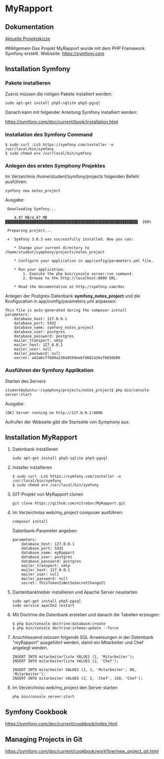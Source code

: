 # MyRapport

## Dokumentation
[Aktuelle Projektskizze](PDF's/MyRapport_Projektstruktur_0.6.pdf)

##Allgemein
Das Projekt MyRapport wurde mit dem PHP Framework Symfony erstellt.
Webseite: https://symfony.com

## Installation Symfony
### Pakete installieren
Zuerst müssen die nötigen Pakete installiert werden:

```
sudo apt-get install php5-sqlite php5-pgsql
```

Danach kann mit folgender Anleitung Symfony installiert werden:

https://symfony.com/doc/current/book/installation.html

### Installation des Symfony Command

```
$ sudo curl -LsS https://symfony.com/installer -o /usr/local/bin/symfony
$ sudo chmod a+x /usr/local/bin/symfony
```

### Anlegen des ersten Symphony Projektes

Im Verzeichnis /home/student/symfony/projects folgenden Befehl ausführen:

```
symfony new notes_project
```

Ausgabe:

```
 Downloading Symfony...

    4.97 MB/4.97 MB ▓▓▓▓▓▓▓▓▓▓▓▓▓▓▓▓▓▓▓▓▓▓▓▓▓▓▓▓▓▓▓▓▓▓▓▓▓▓▓▓▓▓▓▓▓▓▓▓▓▓▓▓▓▓▓▓▓▓▓▓  100%

 Preparing project...

 ✔  Symfony 3.0.3 was successfully installed. Now you can:

    * Change your current directory to /home/student/symphony/projects/notes_project

    * Configure your application in app/config/parameters.yml file.

    * Run your application:
        1. Execute the php bin/console server:run command.
        2. Browse to the http://localhost:8000 URL.

    * Read the documentation at http://symfony.com/doc
```

Anlegen der Postgres-Datenbank **symfony_notes_project** und die Konfiguration in app/config/parameters.yml anpassen:

```
This file is auto-generated during the composer install
parameters:
    database_host: 127.0.0.1
    database_port: 5432
    database_name: symfony_notes_project
    database_user: postgres
    database_password: postgres
    mailer_transport: smtp
    mailer_host: 127.0.0.1
    mailer_user: null
    mailer_password: null
    secret: a42a6cff6d9a238a9559ee6fd682a36ef6656b89
```

### Ausführen der Symfony Applikation

Starten des Servers

```
student@ubuntu:~/symphony/projects/notes_project$ php bin/console server:start
```

Ausgabe:

```
[OK] Server running on http://127.0.0.1:8000
```

Aufrufen der Webseite gibt die Startseite von Symphony aus.

## Installation MyRapport
1. Datenbank installieren
	```
	sudo apt-get install php5-sqlite php5-pgsql
	```

2. Installer installieren
	```
	$ sudo curl -LsS https://symfony.com/installer -o /usr/local/bin/symfony
	$ sudo chmod a+x /usr/local/bin/symfony
	```

3. GIT-Projekt von MyRapport clonen

	```
	git clone https://github.com/nitrobar/MyRapport.git
	```

4. Im Verzeichniss web/my_project composer ausführen: 
	```
	composer install
	```
	Datenbank-Parameter angeben:
	```
	parameters:
    	database_host: 127.0.0.1
    	database_port: 5432
    	database_name: myRapport
    	database_user: postgres
    	database_password: postgres
    	mailer_transport: smtp
    	mailer_host: 127.0.0.1
    	mailer_user: null
    	mailer_password: null
    	secret: ThisTokenIsNotSoSecretChangeIt
	```

5. Dantenbanktreiber installieren und Apache Server neustarten
	```
	sudo apt-get install php5-pgsql	
	sudo service apache2 restart

	```

6. Mit Doctrine die Datenbank erstellen und danach die Tabellen erzeugen: 
	```
	$ php bin/console doctrine:database:create
	$ php bin/console doctrine:schema:update --force
	```

7. Anschliessend müssen folgende SQL Anweisungen in der Datenbank "myRapport" ausgeführt werden, damit ein Mitarbeiter und Chef angelegt werden.
	```
	﻿INSERT INTO mitarbeiterliste VALUES (1, 'Mitarbeiter');
	INSERT INTO mitarbeiterliste VALUES (2, 'Chef');

	INSERT INTO mitarbeiter VALUES (1, 1, 'Mitarbeiter', 80, 'Mitarbeiter');
	INSERT INTO mitarbeiter VALUES (2, 2, 'Chef', 150, 'Chef');
	```

8. Im Verzeichniss web/my_project den Server starten
	```
	php bin/console server:start
	```

## Symfony Cookbook

https://symfony.com/doc/current/cookbook/index.html

## Managing Projects in Git

https://symfony.com/doc/current/cookbook/workflow/new_project_git.html



